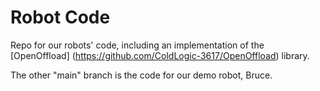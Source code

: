Robot Code
=============

Repo for our robots' code, including an implementation of the [OpenOffload] (https://github.com/ColdLogic-3617/OpenOffload) library.

The other "main" branch is the code for our demo robot, Bruce. 
